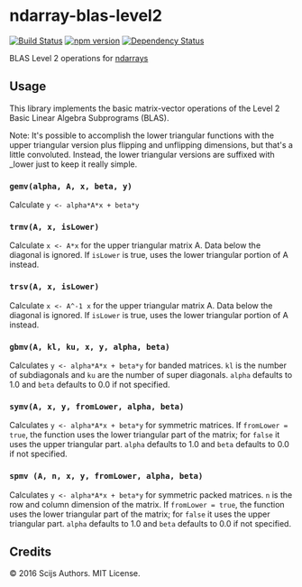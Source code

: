# ndarray-blas-level2

[![Build Status](https://travis-ci.org/scijs/ndarray-blas-level2.svg?branch=master)](https://travis-ci.org/scijs/ndarray-blas-level2) [![npm version](https://badge.fury.io/js/ndarray-blas-level2.svg)](http://badge.fury.io/js/ndarray-blas-level2) [![Dependency Status](https://david-dm.org/scijs/ndarray-blas-level2.svg)](https://david-dm.org/scijs/ndarray-blas-level2)

BLAS Level 2 operations for [ndarrays](https://github.com/scijs/ndarray)

## Usage

This library implements the basic matrix-vector operations of the Level 2 Basic Linear Algebra Subprograms (BLAS).

Note: It's possible to accomplish the lower triangular functions with the upper triangular version plus flipping and unflipping dimensions, but that's a little convoluted. Instead, the lower triangular versions are suffixed with \_lower just to keep it really simple.

### `gemv(alpha, A, x, beta, y)`
Calculate `y <- alpha*A*x + beta*y`

### `trmv(A, x, isLower)`
Calculate `x <- A*x` for the upper triangular matrix A. Data below the diagonal is ignored. If `isLower` is true, uses the lower triangular portion of A instead.

### `trsv(A, x, isLower)`
Calculate `x <- A^-1 x` for the upper triangular matrix A. Data below the diagonal is ignored.  If `isLower` is true, uses the lower triangular portion of A instead.

### `gbmv(A, kl, ku, x, y, alpha, beta)`
Calculates `y <- alpha*A*x + beta*y` for banded matrices. `kl` is the number of subdiagonals and `ku` are the number of super diagonals. `alpha` defaults to 1.0 and `beta` defaults to 0.0 if not specified.

### `symv(A, x, y, fromLower, alpha, beta)`
Calculates `y <- alpha*A*x + beta*y` for symmetric matrices. If `fromLower = true`, the function uses the lower triangular part of the matrix; for `false` it uses the upper triangular part. `alpha` defaults to 1.0 and `beta` defaults to 0.0 if not specified.

### `spmv (A, n, x, y, fromLower, alpha, beta)`
Calculates `y <- alpha*A*x + beta*y` for symmetric packed matrices. `n` is the row and column dimension of the matrix. If `fromLower = true`, the function uses the lower triangular part of the matrix; for `false` it uses the upper triangular part. `alpha` defaults to 1.0 and `beta` defaults to 0.0 if not specified.

## Credits
&copy; 2016 Scijs Authors. MIT License.
